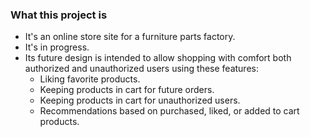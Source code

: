### What this project is
- It's an online store site for a furniture parts factory.
- It's in progress.
- Its future design is intended to allow shopping with comfort both authorized and unauthorized users using these features:
  - Liking favorite products.
  - Keeping products in cart for future orders.
  - Keeping products in cart for unauthorized users.
  - Recommendations based on purchased, liked, or added to cart products.
